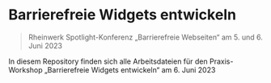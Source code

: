 # Barrierefreie Widgets entwickeln

> Rheinwerk Spotlight-Konferenz „Barrierefreie Webseiten“ am 5. und 6. Juni 2023

In diesem Repository finden sich alle Arbeitsdateien für den Praxis-Workshop „Barrierefreie Widgets entwickeln“ am 6. Juni 2023  
